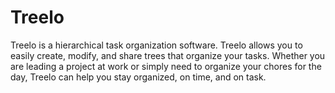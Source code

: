 # Treelo

Treelo is a hierarchical task organization software. Treelo allows you to easily create, modify, and share trees that 
organize your tasks. Whether you are leading a project at work or simply need to organize your chores for the day, 
Treelo can help you stay organized, on time, and on task. 